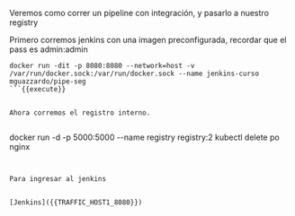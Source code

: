 Veremos como correr un pipeline con integración, y pasarlo a nuestro registry


Primero corremos jenkins con una imagen preconfigurada, recordar que el pass es admin:admin

```
docker run -dit -p 8080:8080 --network=host -v /var/run/docker.sock:/var/run/docker.sock --name jenkins-curso mguazzardo/pipe-seg
```{{execute}}


Ahora corremos el registro interno.


```
docker run -d -p 5000:5000 --name registry registry:2
kubectl delete po nginx
```{{execute}}


Para ingresar al jenkins


[Jenkins]({{TRAFFIC_HOST1_8080}})

